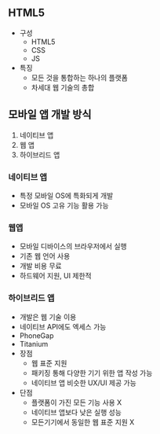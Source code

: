 ## HTML5
- 구성
	- HTML5
	- CSS
	- JS
- 특징
	- 모든 것을 통합하는 하나의 플랫폼
	- 차세대 웹 기술의 총합

## 모바일 앱 개발 방식
1. 네이티브 앱
2. 웹 앱
3. 하이브리드 앱

### 네이티브 앱
- 특정 모바일 OS에 특화되게 개발
- 모바일 OS 고유 기능 활용 가능

### 웹앱
- 모바일 디바이스의 브라우저에서 실행
- 기존 웹 언어 사용
- 개발 비용 무료
- 하드웨어 지원, UI 제한적

### 하이브리드 앱
- 개발은 웹 기술 이용
- 네이티브 API에도 엑세스 가능
- PhoneGap
- Titanium
- 장점
	- 웹 표준 지원
	- 패키징 통해 다양한 기기 위한 앱 작성 가능
	- 네이티브 앱 비슷한 UX/UI 제공 가능
- 단점
	- 플랫폼이 가진 모든 기능 사용 X
	- 네이티브 앱보다 낮은 실행 성능
	- 모든기기에서 동일한 웹 표준 지원 X